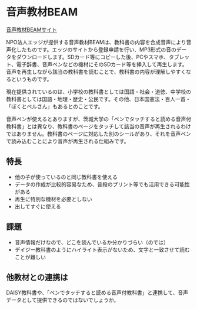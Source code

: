 # 音声教材BEAM
[音声教材BEAMサイト](https://www.npo-edge.jp/support/audio-materials/)

NPO法人エッジが提供する音声教材BEAMは、教科書の内容を合成音声により音声化したものです。エッジのサイトから登録申請を行い、MP3形式の音のデータをダウンロードします。SDカード等にコピーした後、PCやスマホ、タブレット、電子辞書、音声ペンなどの機材にそのSDカード等を挿入して再生します。音声を再生しながら該当の教科書を読むことで、教科書の内容が理解しやすくなるというものです。

現在提供されているのは、小学校の教科書としては国語・社会・道徳、中学校の教科書としては国語・地理・歴史・公民です。その他、日本国憲法・百人一首・「ぼくとベルさん」もあるとのことです。

音声ペンが使えるとありますが、茨城大学の「ペンでタッチすると読める音声付教科書」とは異なり、教科書のページをタッチして該当の音声が再生されるわけではありません。教科書のページに対応した別のシールがあり、それを音声ペンで読み込むことにより音声が再生される仕組みです。

## 特長
- 他の子が使っているのと同じ教科書を使える
- データの作成が比較的容易なため、普段のプリント等でも活用できる可能性がある
- 再生に特別な機材を必要としない
- 出してすぐに使える

## 課題
- 音声情報だけなので、どこを読んでいるか分かりづらい（のでは） 
- デイジー教科書のようにハイライト表示がないため、文字と一致させて読むことが難しい

## 他教材との連携は
DAISY教科書や、「ペンでタッチすると読める音声付教科書」と連携して、音声データとして提供できるのではないでしょうか。